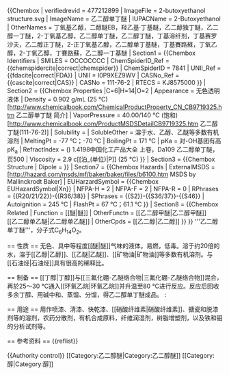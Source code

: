 {{Chembox
| verifiedrevid = 477212899
| ImageFile = 2-butoxyethanol structure.svg
| ImageName = 乙二醇单丁醚
| IUPACName = 2-Butoxyethanol
| OtherNames = 丁氧基乙醇，二醇醚EB，羟乙基·丁基醚，乙二醇独丁醚，乙二醇一丁醚，2-丁氧基乙醇，乙二醇单丁醚，乙二醇丁醚，丁基溶纤剂，丁基赛罗沙夫，乙二醇正丁醚，2-正丁氧基乙醇，乙二醇单丁基醚，丁基賽路蘇，丁氧乙醇，2-丁氧乙醇，丁賽路蘇，乙二醇一丁基醚
| Section1 = {{Chembox Identifiers
|  SMILES = OCCOCCCC
|  ChemSpiderID_Ref = {{chemspidercite|correct|chemspider}}
|  ChemSpiderID = 7841
|  UNII_Ref = {{fdacite|correct|FDA}}
|  UNII = I0P9XEZ9WV
|  CASNo_Ref = {{cascite|correct|CAS}}
|  CASNo = 111-76-2
|  RTECS = KJ8575000
  }}
| Section2 = {{Chembox Properties
|C=6|H=14|O=2
|  Appearance = 无色透明液体
|  Density = 0.902 g/mL (25 °C)<ref name="cb">[http://www.chemicalbook.com/ChemicalProductProperty_CN_CB9719325.htm 乙二醇单丁醚 简介]</ref>
|  VaporPressure = 40.00/140 °C (饱和)<ref name="cb1">[http://www.chemicalbook.com/ProductMSDSDetailCB9719325.htm 乙二醇丁醚(111-76-2)]</ref>
|  Solubility =
|  SolubleOther = 溶于水、乙醇、乙醚等多数有机溶剂<ref name="cb1" />
|  MeltingPt = -77 °C；-70 °C<ref name="cb" />
|  BoilingPt = 171 °C<ref name="cb" />
|  pKa = 对-OH基团有高pK<sub>a</sub>
|  RefractIndex = (<math>\ n_D^{20}</math>) 1.4198<ref name="zghg">中国化工产品大全 上卷，Da109 乙二醇单丁醚，页500</ref>
|  Viscosity = 2.9 c[[泊_(单位)|P]] (25 °C)
  }}
| Section3 = {{Chembox Structure
|  Dipole =
  }}
| Section7 = {{Chembox Hazards
|  ExternalMSDS = [http://hazard.com/msds/mf/baker/baker/files/b6100.htm MSDS by Mallinckrodt Baker]
|  EUHarzardSymbol = {{Chembox EUHazardSymbol|Xn}}<ref name="cb" />
|  NFPA-H = 2
|  NFPA-F = 2
|  NFPA-R = 0
|  RPhrases = {{R20/21/22}}-{{R36/38}}
|  SPhrases = {{S2}}-{{S36/37}}-{{S46}}
|  Autoignition = 245 °C
|  FlashPt = 67 °C；61.1 °C<ref name="zghg" />
  }}
| Section8 = {{Chembox Related
|  Function = [[醚|醚]]
|  OtherFunctn = [[乙二醇甲醚|乙二醇甲醚]]<br />[[乙二醇单乙醚|乙二醇单乙醚]]
|  OtherCpds = [[乙二醇|乙二醇]]
  }}
}}
'''乙二醇单丁醚'''，分子式C<sub>6</sub>H<sub>14</sub>O<sub>2</sub>。

== 性质 ==
无色、具中等程度[[醚|醚]]气味的液体。易燃，低毒。溶于约20倍的水，溶于[[乙醇|乙醇]]、[[乙醚|乙醚]]、[[矿物油|矿物油]]等多数有机溶剂。与[[石油烃|石油烃]]具有很高的稀释比。

== 制备 ==
[[丁醇|丁醇]]与[[三氟化硼-乙醚络合物|三氟化硼-乙醚络合物]]混合，再於25～30 °C通入[[环氧乙烷|环氧乙烷]]并升温至80 °C进行反应。反应后回收多余丁醇、用碱中和、蒸馏、分馏，得乙二醇单丁醚成品。
:<math>\rm \ H_2C(O)CH_2+\mathit{n-} C_4H_9OH \rightarrow HOCH_2CH_2OC_4H_9-\it n</math>

== 用途 ==
用作喷漆、清漆、快乾漆、[[硝酸纤维素|硝酸纤维素]]、搪瓷和脱漆剂等的溶剂，农药分散剂，有机合成原料，纤维润湿剂，树脂增塑剂，以及铁和钼的分析试剂等。

== 参考资料 ==
{{reflist}}

{{Authority control}}
[[Category:乙二醇醚|Category:乙二醇醚]]
[[Category:醇|Category:醇]]